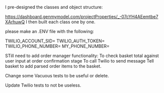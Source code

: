 I pre-designed the classes and object structure:

 https://dashboard.genmymodel.com/projectProperties/_-07cYH4AEemtbe7XArhuwQ
I then built each class one by one.

please make an .ENV file with the following:

TWILIO_ACCOUNT_SID=
TWILIO_AUTH_TOKEN=
TWILIO_PHONE_NUMBER=
MY_PHONE_NUMBER=

STill need to add order manager functionality:
To check basket total against user input at order confirmation stage
To call Twilio to send message
Tell basket to add parsed order items to the basket.

Change some Vacuous tests to be useful or delete.



Update Twilio tests to not be useless.

